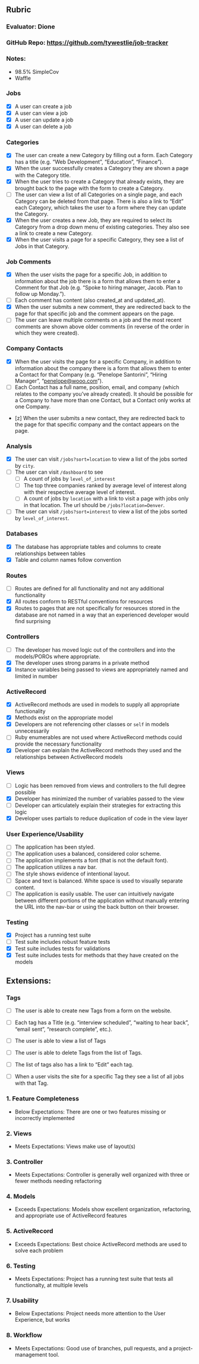 ## Rubric

### Evaluator: Dione

### GitHub Repo: https://github.com/tywestlie/job-tracker

### Notes:

- 98.5% SimpleCov
- Waffle


### Jobs

- [x] A user can create a job
- [x] A user can view a job
- [x] A user can update a job
- [x] A user can delete a job

### Categories

- [x] The user can create a new Category by filling out a form. Each Category has a title (e.g. “Web Development”, “Education”, “Finance”).
- [x] When the user successfully creates a Category they are shown a page with the Category title.
- [x] When the user tries to create a Category that already exists, they are brought back to the page with the form to create a Category.
- [ ] The user can view a list of all Categories on a single page, and each Category can be deleted from that page. There is also a link to “Edit” each Category, which takes the user to a form where they can update the Category.
- [x] When the user creates a new Job, they are required to select its Category from a drop down menu of existing categories. They also see a link to create a new Category.
- [x] When the user visits a page for a specific Category, they see a list of Jobs in that Category.

### Job Comments

- [x] When the user visits the page for a specific Job, in addition to information about the job there is a form that allows them to enter a Comment for that Job (e.g. “Spoke to hiring manager, Jacob. Plan to follow up Monday.”).
- [ ] Each comment has content (also created_at and updated_at).
- [x] When the user submits a new comment, they are redirected back to the page for that specific job and the comment appears on the page.
- [ ] The user can leave multiple comments on a job and the most recent comments are shown above older comments (in reverse of the order in which they were created).

### Company Contacts

- [x] When the user visits the page for a specific Company, in addition to information about the company there is a form that allows them to enter a Contact for that Company (e.g. “Penelope Santorini”, “Hiring Manager”, “penelope@wooo.com”).
- [ ] Each Contact has a full name, position, email, and company (which relates to the company you’ve already created). It should be possible for a Company to have more than one Contact, but a Contact only works at one Company.
- [z] When the user submits a new contact, they are redirected back to the page for that specific company and the contact appears on the page.

### Analysis

- [x] The user can visit `/jobs?sort=location` to view a list of the jobs sorted by `city`.
- [ ] The user can visit `/dashboard` to see
  - [ ] A count of jobs by `level_of_interest`
  - [ ] The top three companies ranked by average level of interest along with their respective average level of interest.
  - [ ] A count of jobs by `location` with a link to visit a page with jobs only in that location. The url should be `/jobs?location=Denver`.
- [ ] The user can visit `/jobs?sort=interest` to view a list of the jobs sorted by `level_of_interest`.

### Databases

- [x] The database has appropriate tables and columns to create relationships between tables
- [x] Table and column names follow convention

### Routes

- [ ] Routes are defined for all functionality and not any additional functionality
- [x] All routes conform to RESTful conventions for resources
- [x] Routes to pages that are not specifically for resources stored in the database are not named in a way that an experienced developer would find surprising

### Controllers

- [ ] The developer has moved logic out of the controllers and into the models/POROs where appropriate.
- [x] The developer uses strong params in a private method
- [x] Instance variables being passed to views are appropriately named and limited in number

### ActiveRecord

- [x] ActiveRecord methods are used in models to supply all appropriate functionality
- [x] Methods exist on the appropriate model
- [x] Developers are not referencing other classes or `self` in models unnecessarily
- [ ] Ruby enumerables are not used where ActiveRecord methods could provide the necessary functionality
- [x] Developer can explain the ActiveRecord methods they used and the relationships between ActiveRecord models

### Views

- [ ] Logic has been removed from views and controllers to the full degree possible
- [x] Developer has minimized the number of variables passed to the view
- [ ] Developer can articulately explain their strategies for extracting this logic
- [x] Developer uses partials to reduce duplication of code in the view layer

### User Experience/Usability

- [ ] The application has been styled.
- [ ] The application uses a balanced, considered color scheme.
- [ ] The application implements a font (that is not the default font).
- [ ] The application utilizes a nav bar. 
- [ ] The style shows evidence of intentional layout. 
- [ ] Space and text is balanced. White space is used to visually separate content. 
- [ ] The application is easily usable. The user can intuitively navigate between different portions of the application without manually entering the URL into the nav-bar or using the back button on their browser.

### Testing

- [x] Project has a running test suite
- [ ] Test suite includes robust feature tests
- [x] Test suite includes tests for validations
- [x] Test suite includes tests for methods that they have created on the models

## Extensions:

### Tags

- [ ] The user is able to create new Tags from a form on the website.
- [ ] Each tag has a Title (e.g. “interview scheduled”, “waiting to hear back”, “email sent”, “research complete”, etc.).
- [ ] The user is able to view a list of Tags
- [ ] The user is able to delete Tags from the list of Tags.
- [ ] The list of tags also has a link to “Edit” each tag.
- [ ] When a user visits the site for a specific Tag they see a list of all jobs with that Tag.



### 1. Feature Completeness

* Below Expectations: There are one or two features missing or incorrectly implemented 

### 2. Views

* Meets Expectations: Views make use of layout(s)

### 3. Controller

* Meets Expectations: Controller is generally well organized with three or fewer methods needing refactoring

### 4. Models

* Exceeds Expectations: Models show excellent organization, refactoring, and appropriate use of ActiveRecord features

### 5. ActiveRecord

* Exceeds Expectations: Best choice ActiveRecord methods are used to solve each problem

### 6. Testing

* Meets Expectations: Project has a running test suite that tests all functionalty, at multiple levels

### 7. Usability

* Below Expectations: Project needs more attention to the User Experience, but works

### 8. Workflow

* Meets Expectations: Good use of branches, pull requests, and a project-management tool.


